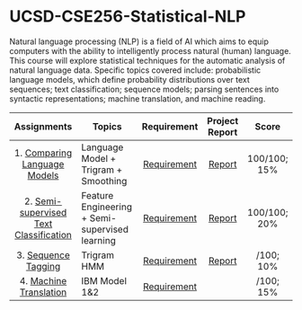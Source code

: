 # UCSD-CSE256-Statistical-NLP

Natural language processing (NLP) is a field of AI which aims to equip computers with the ability to intelligently process natural (human) language. This course will explore statistical techniques for the automatic analysis of natural language data. Specific topics covered include: probabilistic language models, which define probability distributions over text sequences; text classification; sequence models; parsing sentences into syntactic representations; machine translation, and machine reading. 



|                         Assignments                          | Topics                                         |                         Requirement                          |                        Project Report                        |    Score     |
| :----------------------------------------------------------: | ---------------------------------------------- | :----------------------------------------------------------: | :----------------------------------------------------------: | :----------: |
| 1. [Comparing Language Models](https://github.com/Rshcaroline/UCSD-CSE256-Statistical-NLP/tree/master/Assignment%201) | Language Model + Trigram + Smoothing           | [Requirement](https://github.com/Rshcaroline/UCSD-CSE256-Statistical-NLP/blob/master/Assignment%201/A1-256-FA19.pdf) | [Report](https://github.com/Rshcaroline/UCSD-CSE256-Statistical-NLP/blob/master/Assignment%201/report/CSE256_PA1.pdf) | 100/100; 15% |
| 2. [Semi-supervised Text Classification](https://github.com/Rshcaroline/UCSD-CSE256-Statistical-NLP/tree/master/Assignment%202) | Feature Engineering + Semi-supervised learning | [Requirement](https://github.com/Rshcaroline/UCSD-CSE256-Statistical-NLP/blob/master/Assignment%202/A2-256-fa19.pdf) | [Report](https://github.com/Rshcaroline/UCSD-CSE256-Statistical-NLP/blob/master/Assignment%202/report/CSE256_PA2.pdf) | 100/100; 20% |
| 3. [Sequence Tagging](https://github.com/Rshcaroline/UCSD-CSE256-Statistical-NLP/tree/master/Assignment%203) | Trigram HMM                                    | [Requirement](https://github.com/Rshcaroline/UCSD-CSE256-Statistical-NLP/blob/master/Assignment%203/A3-256-fa19.pdf) | [Report](https://github.com/Rshcaroline/UCSD-CSE256-Statistical-NLP/blob/master/Assignment%203/report/CSE256_PA3.pdf) |  /100; 10%   |
| 4. [Machine Translation](https://github.com/Rshcaroline/UCSD-CSE256-Statistical-NLP/tree/master/Assignment%204) | IBM Model 1&2                                  | [Requirement](https://github.com/Rshcaroline/UCSD-CSE256-Statistical-NLP/blob/master/Assignment%204/A4-256-fa19.pdf) |                                                              |  /100; 15%   |

